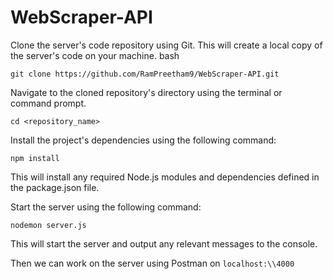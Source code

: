 # WebScraper-API

Clone the server's code repository using Git. This will create a local copy of the server's code on your machine.
bash

`git clone https://github.com/RamPreetham9/WebScraper-API.git`

Navigate to the cloned repository's directory using the terminal or command prompt.

`cd <repository_name>`

Install the project's dependencies using the following command:

`npm install`

This will install any required Node.js modules and dependencies defined in the package.json file.

Start the server using the following command:

`nodemon server.js`

This will start the server and output any relevant messages to the console.

Then we can work on the server using Postman on `localhost:\\4000`
